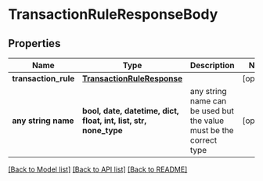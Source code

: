 # TransactionRuleResponseBody


## Properties
Name | Type | Description | Notes
------------ | ------------- | ------------- | -------------
**transaction_rule** | [**TransactionRuleResponse**](TransactionRuleResponse.md) |  | [optional] 
**any string name** | **bool, date, datetime, dict, float, int, list, str, none_type** | any string name can be used but the value must be the correct type | [optional]

[[Back to Model list]](../README.md#documentation-for-models) [[Back to API list]](../README.md#documentation-for-api-endpoints) [[Back to README]](../README.md)


